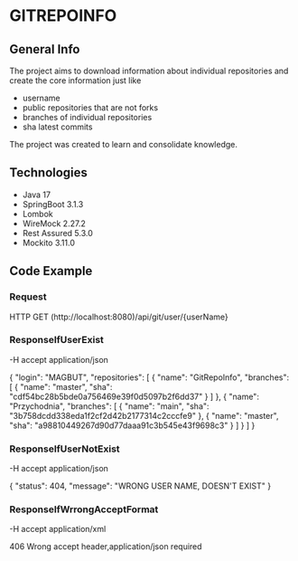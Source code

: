 # GITREPOINFO
## General Info
The project aims to download information about individual repositories and create the core information
just like
* username
* public repositories that are not forks
* branches of individual repositories
* sha latest commits
  
The project was created to learn and consolidate knowledge.

## Technologies
* Java 17
* SpringBoot 3.1.3
* Lombok
* WireMock 2.27.2
* Rest Assured 5.3.0
* Mockito 3.11.0

## Code Example
### Request
HTTP GET (http://localhost:8080)/api/git/user/{userName}
### ResponseIfUserExist
-H accept application/json

{
    "login": "MAGBUT",
    "repositories": [
        {
            "name": "GitRepoInfo",
            "branches": [
                {
                    "name": "master",
                    "sha": "cdf54bc28b5bde0a756469e39f0d5097b2f6dd37"
                }
            ]
        },
        {
            "name": "Przychodnia",
            "branches": [
                {
                    "name": "main",
                    "sha": "3b758dcdd338eda1f2cf2d42b2177314c2cccfe9"
                },
                {
                    "name": "master",
                    "sha": "a98810449267d90d77daaa91c3b545e43f9698c3"
                }
            ]
        }
    ]
}

### ResponseIfUserNotExist
-H accept application/json

{
    "status": 404,
    "message": "WRONG USER NAME, DOESN'T EXIST"
}

### ResponseIfWrrongAcceptFormat
-H accept application/xml

<ExceptionMessage>
    <status>406</status>
    <message>Wrong accept header,application/json required</message>
</ExceptionMessage>

   
